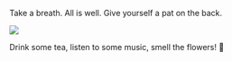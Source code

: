 
Take a breath. All is well. Give yourself a pat on the back.

![](https://www.ruralmessenger.com/wp-content/uploads/2019/01/1_3ixaLgKex0stVjkEJwXzfA.jpeg)

Drink some tea, listen to some music, smell the flowers! 🌹
